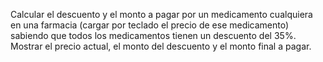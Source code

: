 Calcular el descuento y el monto a pagar por un medicamento cualquiera en una farmacia (cargar por teclado el precio de ese medicamento) sabiendo que todos los medicamentos tienen un descuento del 35%. Mostrar el precio actual, el monto del descuento y el monto final a pagar.